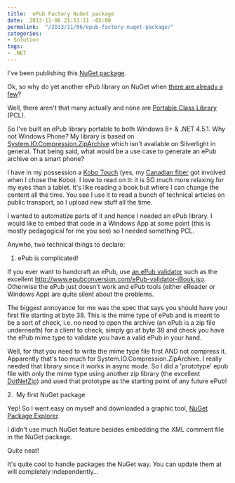 ```yaml
---
title:  ePub Factory NuGet package
date:  2013-11-06 21:51:11 -05:00
permalink:  "/2013/11/06/epub-factory-nuget-package/"
categories:
- Solution
tags:
- .NET
---
```

I've been publishing this <a href="https://www.nuget.org/packages/EPubFactory/">NuGet package</a>.

Ok, so why do yet another ePub library on NuGet when <a href="https://www.nuget.org/packages?q=epub">there are already a few</a>?

Well, there aren't that many actually and none are <a href="http://msdn.microsoft.com/en-us/library/vstudio/gg597391(v=vs.100).aspx">Portable Class Library</a> (PCL).

So I've built an ePub library portable to both Windows 8+ &amp; .NET 4.5.1. Why not Windows Phone? My library is based on <a href="http://msdn.microsoft.com/en-us/library/system.io.compression.ziparchive%28v=vs.110%29.aspx">System.IO.Compression.ZipArchive</a> which isn't available on Silverlight in general. That being said, what would be a use case to generate an ePub archive on a smart phone?

I have in my possession a <a href="http://www.kobo.com/kobotouch">Kobo Touch</a> (yes, my <a href="http://en.wikipedia.org/wiki/Kobo_Inc.">Canadian fiber</a> got involved when I chose the Kobo). I love to read on it: it is SO much more relaxing for my eyes than a tablet. It's like reading a book but where I can change the content all the time. You see I use it to read a bunch of technical articles on public transport, so I upload new stuff all the time.

I wanted to automatize parts of it and hence I needed an ePub library. I would like to embed that code in a Windows App at some point (this is mostly pedagogical for me you see) so I needed something PCL.

Anywho, two technical things to declare:

1. ePub is complicated!

If you ever want to handcraft an ePub, use <a href="http://stackoverflow.com/questions/19577112/how-to-debug-epub">an ePub validator</a> such as the excellent <a href="http://www.epubconversion.com/ePub-validator-iBook.jsp">http://www.epubconversion.com/ePub-validator-iBook.jsp</a>. Otherwise the ePub just doesn't work and ePub tools (either eReader or Windows App) are quite silent about the problems.

The biggest annoyance for me was the spec that says you should have your first file starting at byte 38. This is the mime type of ePub and is meant to be a sort of check, i.e. no need to open the archive (an ePub is a zip file underneath) for a client to check, simply go at byte 38 and check you have the ePub mime type to validate you have a valid ePub in your hand.

Well, for that you need to write the mime type file first AND not compress it. Apparently that's too much for System.IO.Compression.ZipArchive. I really needed that library since it works in async mode. So I did a 'prototype' epub file with only the mime type using another zip library (the excellent <a href="https://www.nuget.org/packages/DotNetZip/">DotNetZip</a>) and used that prototype as the starting point of any future ePub!

2.  My first NuGet package

Yep! So I went easy on myself and downloaded a graphic tool, <a href="https://npe.codeplex.com/">NuGet Package Explorer</a>.

I didn't use much NuGet feature besides embedding the XML comment file in the NuGet package.

Quite neat!

It's quite cool to handle packages the NuGet way. You can update them at will completely independently…